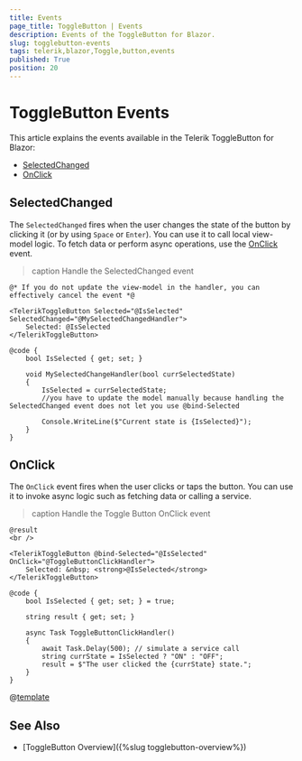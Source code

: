```yaml
---
title: Events
page_title: ToggleButton | Events
description: Events of the ToggleButton for Blazor.
slug: togglebutton-events
tags: telerik,blazor,Toggle,button,events
published: True
position: 20
---
```


# ToggleButton Events

This article explains the events available in the Telerik ToggleButton for Blazor:

* [SelectedChanged](#selectedchanged)
* [OnClick](#onclick)
 

## SelectedChanged

The `SelectedChanged` fires when the user changes the state of the button by clicking it (or by using `Space` or `Enter`). You can use it to call local view-model logic. To fetch data or perform async operations, use the [OnClick](#onclick) event.

>caption Handle the SelectedChanged event

````CSHTML
@* If you do not update the view-model in the handler, you can effectively cancel the event *@

<TelerikToggleButton Selected="@IsSelected" SelectedChanged="@MySelectedChangedHandler">
    Selected: @IsSelected
</TelerikToggleButton>

@code {
    bool IsSelected { get; set; }

    void MySelectedChangeHandler(bool currSelectedState)
    {
        IsSelected = currSelectedState;
        //you have to update the model manually because handling the SelectedChanged event does not let you use @bind-Selected

        Console.WriteLine($"Current state is {IsSelected}");
    }
}
````


## OnClick 

The `OnClick` event fires when the user clicks or taps the button. You can use it to invoke async logic such as fetching data or calling a service.

>caption Handle the Toggle Button OnClick event

````CSHTML
@result
<br />

<TelerikToggleButton @bind-Selected="@IsSelected" OnClick="@ToggleButtonClickHandler">
    Selected: &nbsp; <strong>@IsSelected</strong>
</TelerikToggleButton>

@code {
    bool IsSelected { get; set; } = true;

    string result { get; set; }

    async Task ToggleButtonClickHandler()
    {
        await Task.Delay(500); // simulate a service call
        string currState = IsSelected ? "ON" : "OFF";
        result = $"The user clicked the {currState} state.";
    }
}
````

@[template](/_contentTemplates/common/general-info.md#event-callback-can-be-async)


## See Also

  * [ToggleButton Overview]({%slug togglebutton-overview%})

